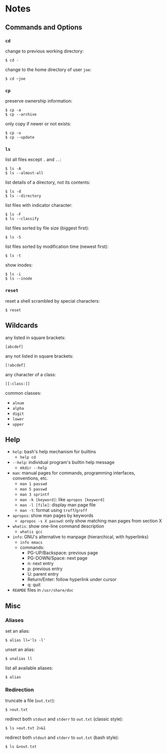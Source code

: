 # Notes

## Commands and Options

### `cd`

change to previous working directory:

    $ cd -

change to the home directory of user `joe`:

    $ cd ~joe

### `cp`

preserve ownership information:

    $ cp -a
    $ cp --archive

only copy if newer or not exists:

    $ cp -u
    $ cp --update

### `ls`

list all files except `.` and `..`:

    $ ls -A
    $ ls --almost-all

list details of a directory, not its contents:

    $ ls -d
    $ ls --directory

list files with indicator character:

    $ ls -F
    $ ls --classify

list files sorted by file size (biggest first):

    $ ls -S

list files sorted by modification time (newest first):

    $ ls -t

show inodes:

    $ ls -i
    $ ls --inode

### `reset`

reset a shell scrambled by special characters:

    $ reset

## Wildcards

any listed in square brackets:

    [abcdef]

any not listed in square brackets:

    [!abcdef]

any character of a class:

    [[:class:]]

common classes:

- `alnum`
- `alpha`
- `digit`
- `lower`
- `upper`

## Help

- `help`: bash's help mechanism for builtins
    - `help cd`
- `--help`: individual program's builtin help message
    - `mkdir --help`
- `man`: manual pages for commands, programming interfaces, conventions, etc.
    - `man 1 passwd`
    - `man 5 passwd`
    - `man 3 sprintf`
    - `man -k [keyword]`: like `apropos [keyword]`
    - `man -l [file]`: display man page file
    - `man -t`: format using `troff`/`groff`
- `apropos`: show man pages by keywords
    - `apropos -s X passwd`: only show matching man pages from section X
- `whatis`: show one-line command description
    - `whatis gcc`
- `info`: GNU's alternative to manpage (hierarchical, with hyperlinks)
    - `info emacs`
    - commands:
        - PG-UP/Backspace: previous page
        - PG-DOWN/Space: next page
        - n: next entry
        - p: previous entry
        - U: parent entry
        - Return/Enter: follow hyperlink under cursor
        - q: quit
- `REAMDE` files in `/usr/share/doc`

## Misc

### Aliases

set an alias:

    $ alias ll='ls -l'

unset an alias:

    $ unalias ll

list all available aliases:

    $ alias

### Redirection

truncate a file (`out.txt`):

    $ >out.txt

redirect both `stdout` and `stderr` to `out.txt` (classic style):

    $ ls >out.txt 2>&1

redirect both `stdout` and `stderr` to `out.txt` (bash style):

    $ ls &>out.txt

